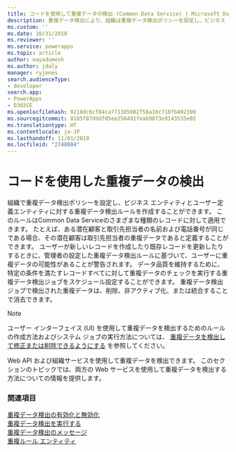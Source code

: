 ```yaml
---
title: コードを使用して重複データの検出 (Common Data Service) | Microsoft Docs
description: 重複データ検出により、組織は重複データ検出ポリシーを設定し、ビジネス エンティティとユーザー定義エンティティに対する重複データ検出ルールを作成することができます
ms.custom: ''
ms.date: 10/31/2018
ms.reviewer: ''
ms.service: powerapps
ms.topic: article
author: mayadumesh
ms.author: jdaly
manager: ryjones
search.audienceType:
- developer
search.app:
- PowerApps
- D365CE
ms.openlocfilehash: 9218dc6cf84ca771385082f58a10c710fb402390
ms.sourcegitcommit: 8185f87dddf05ee256491feab9873e9143535e02
ms.translationtype: HT
ms.contentlocale: ja-JP
ms.lasthandoff: 11/01/2019
ms.locfileid: "2748804"
---
```

# <a name="detect-duplicate-data-using-code"></a>コードを使用した重複データの検出

組織で重複データ検出ポリシーを設定し、ビジネス エンティティとユーザー定義エンティティに対する重複データ検出ルールを作成することができます。 このルールはCommon Data Serviceのさまざまな種類のレコードに対して適用できます。 たとえば、ある潜在顧客と取引先担当者の名前および電話番号が同じである場合、その潜在顧客は取引先担当者の重複データであると定義することができます。 ユーザーが新しいレコードを作成したり既存レコードを更新したりするときに、管理者の設定した重複データ検出ルールに基づいて、ユーザーに重複データの可能性があることが警告されます。 データ品質を維持するために、特定の条件を満たすレコードすべてに対して重複データのチェックを実行する重複データ検出ジョブをスケジュール設定することができます。 重複データ検出ジョブで検出された重複データは、削除、非アクティブ化、または統合することで消去できます。

> [!NOTE]
> ユーザー インターフェイス (UI) を使用して重複データを検出するためのルールの作成方法およびシステム ジョブの実行方法については、 [重複データを検出して修正または削除できるようにする](/dynamics365/customer-engagement/admin/detect-duplicate-data) を参照してください。

Web API および組織サービスを使用して重複データを検出できます。 このセクションのトピックでは、両方の Web サービスを使用して重複データを検出する方法についての情報を提供します。 

### <a name="see-also"></a>関連項目

[重複データ検出の有効化と無効化](enable-disable-duplicate-detection.md)<br/>
[重複データ検出を実行する](run-duplicate-detection.md)<br/>
[重複データ検出のメッセージ](duplicate-detection-messages.md)<br/>
[重複ルール エンティティ](duplicaterule-entities.md)

